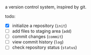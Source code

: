 a version control system, inspired by git.

todo:

- [x] initialize a repository (`init`)
- [ ] add files to staging area (`add`)
- [ ] commit changes (`commit`)
- [ ] view commit history (`log`)
- [ ] check repository status (`status`)
